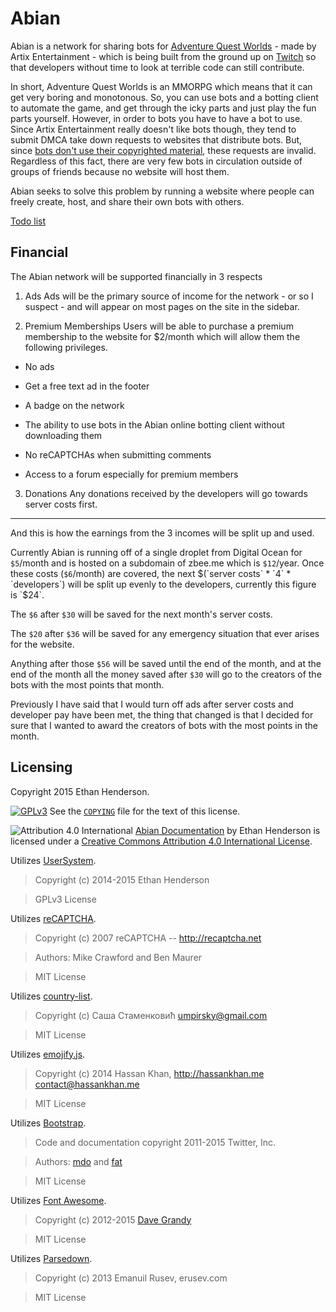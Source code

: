 # Abian
Abian is a network for sharing bots for [Adventure Quest Worlds](htpp://aq.com) - made by Artix Entertainment - which is being built from the ground up on [Twitch](https://twitch.tv/zbee_) so that developers without time to look at terrible code can still contribute.

In short, Adventure Quest Worlds is an MMORPG which means that it can get very boring and monotonous. So, you can use bots and a botting client to automate the game, and get through the icky parts and just play the fun parts yourself. However, in order to bots you have to have a bot to use. Since Artix Entertainment really doesn't like bots though, they tend to submit DMCA take down requests to websites that distribute bots. But, since [bots don't use their copyrighted material](http://pastebin.com/QYgp7bTb), these requests are invalid. Regardless of this fact, there are very few bots in circulation outside of groups of friends because no website will host them.

Abian seeks to solve this problem by running a website where people can freely create, host, and share their own bots with others.

[Todo list](https://trello.com/b/deYLVjNm)

## Financial
The Abian network will be supported financially in 3 respects

1. Ads
Ads will be the primary source of income for the network - or so I suspect - and will appear on most pages on the site in the sidebar.

2. Premium Memberships
  Users will be able to purchase a premium membership to the website for $2/month which will allow them the following privileges.
  
  * No ads
  
  * Get a free text ad in the footer
  
  * A badge on the network
  
  * The ability to use bots in the Abian online botting client without downloading them
  
  * No reCAPTCHAs when submitting comments

  * Access to a forum especially for premium members

3. Donations
Any donations received by the developers will go towards server costs first.

<hr>

And this is how the earnings from the 3 incomes will be split up and used.

Currently Abian is running off of a single droplet from Digital Ocean for `$5`/month and is hosted on a subdomain of zbee.me which is `$12`/year. Once these costs (`$6`/month) are covered, the next $(`server costs` * `4` * `developers`) will be split up evenly to the developers, currently this figure is `$24`.

The `$6` after `$30` will be saved for the next month's server costs.

The `$20` after `$36` will be saved for any emergency situation that ever arises for the website.

Anything after those `$56` will be saved until the end of the month, and at the end of the month all the money saved after `$30` will go to the creators of the bots with the most points that month.

Previously I have said that I would turn off ads after server costs and developer pay have been met, the thing that changed is that I decided for sure that I wanted to award the creators of bots with the most points in the month.

## Licensing
Copyright 2015 Ethan Henderson.

[![GPLv3](http://www.gnu.org/graphics/gplv3-88x31.png)](http://www.gnu.org/copyleft/gpl.html)
See the [`COPYING`](https://github.com/Zbee/Abian/blob/master/COPYING) file for the text of this license.

![Attribution 4.0 International](http://i.imgur.com/0PW0UMm.png)
[Abian Documentation](https://github.com/Zbee/Abian/wiki) by Ethan Henderson is licensed under a [Creative Commons Attribution 4.0 International License](https://creativecommons.org/licenses/by/4.0/).

Utilizes [UserSystem](https://github.com/zbee/usersystem).

> Copyright (c) 2014-2015 Ethan Henderson

> GPLv3 License

Utilizes [reCAPTCHA](http://recaptcha.net).

> Copyright (c) 2007 reCAPTCHA -- http://recaptcha.net

> Authors: Mike Crawford and Ben Maurer

> MIT License

Utilizes [country-list](https://github.com/umpirsky/country-list).

> Copyright (c) Саша Стаменковић <umpirsky@gmail.com>

> MIT License

Utilizes [emojify.js](https://github.com/hassankhan/emojify.js/).

> Copyright (c) 2014 Hassan Khan, http://hassankhan.me contact@hassankhan.me

> MIT License

Utilizes [Bootstrap](https://github.com/twbs/bootstrap).

> Code and documentation copyright 2011-2015 Twitter, Inc.

> Authors: [mdo](http://github.com/mdo) and [fat](http://github.com/fat)

> MIT License

Utilizes [Font Awesome](https://github.com/FortAwesome/Font-Awesome).

> Copyright (c) 2012-2015 [Dave Grandy](https://github.com/davegandy)

> MIT License

Utilizes [Parsedown](https://github.com/erusev/parsedown).

> Copyright (c) 2013 Emanuil Rusev, erusev.com

> MIT License

